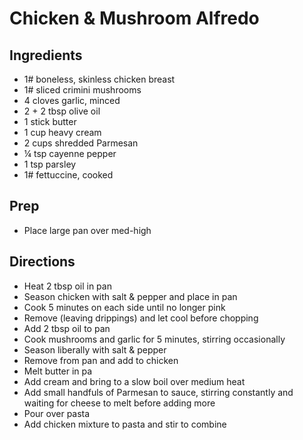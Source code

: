 # Chicken & Mushroom Alfredo

## Ingredients

- 1# boneless, skinless chicken breast
- 1# sliced crimini mushrooms
- 4 cloves garlic, minced
- 2 + 2 tbsp olive oil
- 1 stick butter
- 1 cup heavy cream
- 2 cups shredded Parmesan
- ¼ tsp cayenne pepper
- 1 tsp parsley
- 1# fettuccine, cooked

## Prep

- Place large pan over med-high

## Directions

- Heat 2 tbsp oil in pan
- Season chicken with salt & pepper and place in pan
- Cook 5 minutes on each side until no longer pink
- Remove (leaving drippings) and let cool before chopping
- Add 2 tbsp oil to pan
- Cook mushrooms and garlic for 5 minutes, stirring occasionally
- Season liberally with salt & pepper
- Remove from pan and add to chicken
- Melt butter in pa
- Add cream and bring to a slow boil over medium heat
- Add small handfuls of Parmesan to sauce, stirring constantly and waiting for cheese to melt before adding more
- Pour over pasta
- Add chicken mixture to pasta and stir to combine
